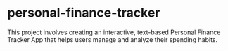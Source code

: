 # personal-finance-tracker
This project involves creating an interactive, text-based Personal Finance Tracker App that helps users manage and analyze their spending habits.
